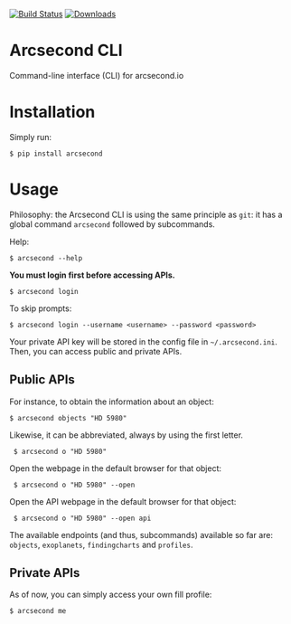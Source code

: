 [![Build Status](https://img.shields.io/travis/arcsecond-io/cli.svg)](https://travis-ci.org/arcsecond-io/cli)
[![Downloads](http://pepy.tech/badge/arcsecond)](http://pepy.tech/project/arcsecond)

# Arcsecond CLI

 Command-line interface (CLI) for arcsecond.io


# Installation

Simply run:

    $ pip install arcsecond

# Usage

Philosophy: the Arcsecond CLI is using the same principle as `git`: it has a global
command `arcsecond` followed by subcommands.

Help:

    $ arcsecond --help

**You must login first before accessing APIs.**

    $ arcsecond login 
    
To skip prompts:

    $ arcsecond login --username <username> --password <password>

Your private API key will be stored in the config file in `~/.arcsecond.ini`. Then, you can access public and private APIs. 

## Public APIs

For instance, to obtain the information about an object:

    $ arcsecond objects "HD 5980"
    
Likewise, it can be abbreviated, always by using the first letter.

     $ arcsecond o "HD 5980"
     
Open the webpage in the default browser for that object:     

     $ arcsecond o "HD 5980" --open

Open the API webpage in the default browser for that object:     

     $ arcsecond o "HD 5980" --open api

The available endpoints (and thus, subcommands) available so far are: `objects`, `exoplanets`, `findingcharts` and `profiles`.

## Private APIs

As of now, you can simply access your own fill profile:

    $ arcsecond me    

